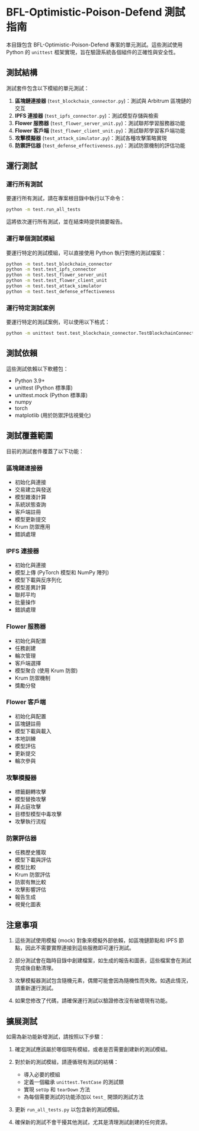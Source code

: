 # BFL-Optimistic-Poison-Defend 測試指南

本目錄包含 BFL-Optimistic-Poison-Defend 專案的單元測試。這些測試使用 Python 的 `unittest` 框架實現，旨在驗證系統各個組件的正確性與安全性。

## 測試結構

測試套件包含以下模組的單元測試：

1. **區塊鏈連接器** (`test_blockchain_connector.py`)：測試與 Arbitrum 區塊鏈的交互
2. **IPFS 連接器** (`test_ipfs_connector.py`)：測試模型存儲與檢索
3. **Flower 服務器** (`test_flower_server_unit.py`)：測試聯邦學習服務器功能
4. **Flower 客戶端** (`test_flower_client_unit.py`)：測試聯邦學習客戶端功能
5. **攻擊模擬器** (`test_attack_simulator.py`)：測試各種攻擊策略實現
6. **防禦評估器** (`test_defense_effectiveness.py`)：測試防禦機制的評估功能

## 運行測試

### 運行所有測試

要運行所有測試，請在專案根目錄中執行以下命令：

```bash
python -m test.run_all_tests
```

這將依次運行所有測試，並在結束時提供摘要報告。

### 運行單個測試模組

要運行特定的測試模組，可以直接使用 Python 執行對應的測試檔案：

```bash
python -m test.test_blockchain_connector
python -m test.test_ipfs_connector
python -m test.test_flower_server_unit
python -m test.test_flower_client_unit
python -m test.test_attack_simulator
python -m test.test_defense_effectiveness
```

### 運行特定測試案例

要運行特定的測試案例，可以使用以下格式：

```bash
python -m unittest test.test_blockchain_connector.TestBlockchainConnector.test_initialization
```

## 測試依賴

這些測試依賴以下軟體包：

- Python 3.9+
- unittest (Python 標準庫)
- unittest.mock (Python 標準庫)
- numpy
- torch
- matplotlib (用於防禦評估視覺化)

## 測試覆蓋範圍

目前的測試套件覆蓋了以下功能：

### 區塊鏈連接器

- 初始化與連接
- 交易建立與發送
- 模型雜湊計算
- 系統狀態查詢
- 客戶端註冊
- 模型更新提交
- Krum 防禦應用
- 錯誤處理

### IPFS 連接器

- 初始化與連接
- 模型上傳 (PyTorch 模型和 NumPy 陣列)
- 模型下載與反序列化
- 模型差異計算
- 聯邦平均
- 批量操作
- 錯誤處理

### Flower 服務器

- 初始化與配置
- 任務創建
- 輪次管理
- 客戶端選擇
- 模型聚合 (使用 Krum 防禦)
- Krum 防禦機制
- 獎勵分發

### Flower 客戶端

- 初始化與配置
- 區塊鏈註冊
- 模型下載與載入
- 本地訓練
- 模型評估
- 更新提交
- 輪次參與

### 攻擊模擬器

- 標籤翻轉攻擊
- 模型替換攻擊
- 拜占庭攻擊
- 目標型模型中毒攻擊
- 攻擊執行流程

### 防禦評估器

- 任務歷史獲取
- 模型下載與評估
- 模型比較
- Krum 防禦評估
- 防禦有無比較
- 攻擊影響評估
- 報告生成
- 視覺化圖表

## 注意事項

1. 這些測試使用模擬 (mock) 對象來模擬外部依賴，如區塊鏈節點和 IPFS 節點，因此不需要實際連接到這些服務即可運行測試。

2. 部分測試會在臨時目錄中創建檔案，如生成的報告和圖表，這些檔案會在測試完成後自動清理。

3. 攻擊模擬器測試包含隨機元素，偶爾可能會因為隨機性而失敗。如遇此情況，請重新運行測試。

4. 如果您修改了代碼，請確保運行測試以驗證修改沒有破壞現有功能。

## 擴展測試

如需為新功能新增測試，請按照以下步驟：

1. 確定測試應該屬於哪個現有模組，或者是否需要創建新的測試模組。

2. 對於新的測試模組，請遵循現有測試的結構：

   - 導入必要的模組
   - 定義一個繼承 `unittest.TestCase` 的測試類
   - 實現 `setUp` 和 `tearDown` 方法
   - 為每個需要測試的功能添加以 `test_` 開頭的測試方法

3. 更新 `run_all_tests.py` 以包含新的測試模組。

4. 確保新的測試不會干擾其他測試，尤其是清理測試創建的任何資源。

